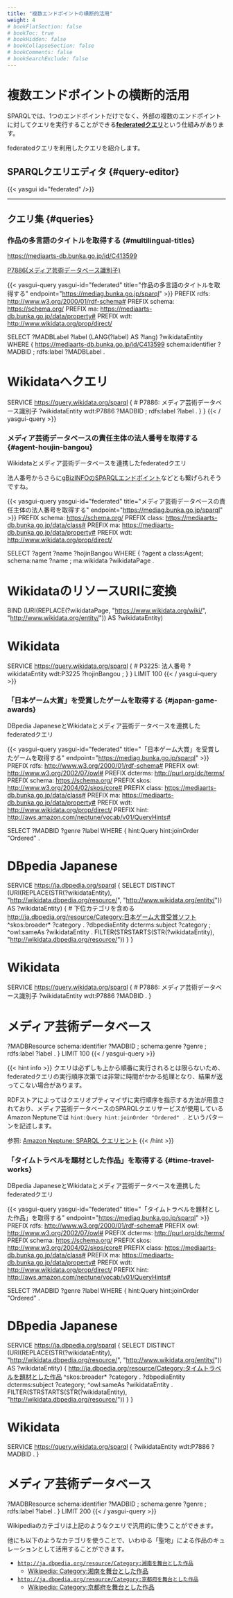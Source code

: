 ```yaml
---
title: "複数エンドポイントの横断的活用"
weight: 4
# bookFlatSection: false
# bookToc: true
# bookHidden: false
# bookCollapseSection: false
# bookComments: false
# bookSearchExclude: false
---
```


# 複数エンドポイントの横断的活用

SPARQLでは、1つのエンドポイントだけでなく、外部の複数のエンドポイントに対してクエリを実行することができる[**federatedクエリ**](https://www.w3.org/TR/2013/REC-sparql11-federated-query-20130321/)という仕組みがあります。

federatedクエリを利用したクエリを紹介します。

## SPARQLクエリエディタ {#query-editor}

{{< yasgui id="federated" />}}

-----

## クエリ集 {#queries}

### 作品の多言語のタイトルを取得する {#multilingual-titles}
https://mediaarts-db.bunka.go.jp/id/C413599

[P7886(メディア芸術データベース識別子)](https://www.wikidata.org/wiki/Property:P7886)

{{< yasgui-query yasgui-id="federated" title="作品の多言語のタイトルを取得する" endpoint="https://mediag.bunka.go.jp/sparql" >}}
PREFIX rdfs:   <http://www.w3.org/2000/01/rdf-schema#>
PREFIX schema: <https://schema.org/>
PREFIX ma:     <https://mediaarts-db.bunka.go.jp/data/property#>
PREFIX wdt:    <http://www.wikidata.org/prop/direct/>

SELECT
  ?MADBLabel ?label (LANG(?label) AS ?lang) ?wikidataEntity
WHERE {
  <https://mediaarts-db.bunka.go.jp/id/C413599>
    schema:identifier ?MADBID ;
    rdfs:label ?MADBLabel .
  # Wikidataへクエリ
  SERVICE <https://query.wikidata.org/sparql> {
    # P7886: メディア芸術データベース識別子
    ?wikidataEntity wdt:P7886 ?MADBID ;
                    rdfs:label ?label .
  }
}
{{< / yasgui-query >}}


### メディア芸術データベースの責任主体の法人番号を取得する {#agent-houjin-bangou}
Wikidataとメディア芸術データベースを連携したfederatedクエリ

法人番号からさらに[gBizINFOのSPARQLエンドポイント](https://info.gbiz.go.jp/hojin/SparqlQueryEditor)などとも繋げられそうですね。

{{< yasgui-query yasgui-id="federated" title="メディア芸術データベースの責任主体の法人番号を取得する" endpoint="https://mediag.bunka.go.jp/sparql" >}}
PREFIX schema: <https://schema.org/>
PREFIX class:  <https://mediaarts-db.bunka.go.jp/data/class#>
PREFIX ma:     <https://mediaarts-db.bunka.go.jp/data/property#>
PREFIX wdt:    <http://www.wikidata.org/prop/direct/>

SELECT
  ?agent ?name ?hojinBangou
WHERE {
  ?agent a class:Agent;
      schema:name ?name ;
      ma:wikidata ?wikidataPage .
  # WikidataのリソースURIに変換
  BIND (URI(REPLACE(?wikidataPage, "https://www.wikidata.org/wiki/", "http://www.wikidata.org/entity/")) AS ?wikidataEntity)

  # Wikidata
  SERVICE <https://query.wikidata.org/sparql> {
    # P3225: 法人番号
    ?wikidataEntity wdt:P3225 ?hojinBangou ;
  }
}
LIMIT 100
{{< / yasgui-query >}}


### 「日本ゲーム大賞」を受賞したゲームを取得する {#japan-game-awards}
DBpedia JapaneseとWikidataとメディア芸術データベースを連携したfederatedクエリ

{{< yasgui-query yasgui-id="federated" title="「日本ゲーム大賞」を受賞したゲームを取得する" endpoint="https://mediag.bunka.go.jp/sparql" >}}
PREFIX rdfs: <http://www.w3.org/2000/01/rdf-schema#>
PREFIX owl: <http://www.w3.org/2002/07/owl#>
PREFIX dcterms: <http://purl.org/dc/terms/>
PREFIX schema: <https://schema.org/>
PREFIX skos: <http://www.w3.org/2004/02/skos/core#>
PREFIX class:  <https://mediaarts-db.bunka.go.jp/data/class#>
PREFIX ma:     <https://mediaarts-db.bunka.go.jp/data/property#>
PREFIX wdt: <http://www.wikidata.org/prop/direct/>
PREFIX hint: <http://aws.amazon.com/neptune/vocab/v01/QueryHints#>

SELECT
  ?MADBID ?genre ?label
WHERE {
  hint:Query hint:joinOrder "Ordered" .
  # DBpedia Japanese
  SERVICE <https://ja.dbpedia.org/sparql> {
    SELECT DISTINCT
      (URI(REPLACE(STR(?wikidataEntity), "http://wikidata.dbpedia.org/resource/", "http://www.wikidata.org/entity/"))
        AS ?wikidataEntity)
    {
      # 下位カテゴリを含める
      <http://ja.dbpedia.org/resource/Category:日本ゲーム大賞受賞ソフト> ^skos:broader* ?category .
      ?dbpediaEntity dcterms:subject ?category ;
                     ^owl:sameAs ?wikidataEntity .
      FILTER(STRSTARTS(STR(?wikidataEntity), "http://wikidata.dbpedia.org/resource/"))
    }
  }
  # Wikidata
  SERVICE <https://query.wikidata.org/sparql> {
    # P7886: メディア芸術データベース識別子
    ?wikidataEntity wdt:P7886 ?MADBID .
  }
  # メディア芸術データベース
  ?MADBResource schema:identifier ?MADBID ;
            schema:genre ?genre ;
            rdfs:label ?label .
}
LIMIT 100
{{< / yasgui-query >}}

{{< hint info >}}
クエリは必ずしも上から順番に実行されるとは限らないため、federatedクエリの実行順序次第では非常に時間がかかる処理となり、結果が返ってこない場合があります。

RDFストアによってはクエリオプティマイザに実行順序を指示する方法が用意されており、メディア芸術データベースのSPARQLクエリサービスが使用しているAmazon Neptuneでは `hint:Query hint:joinOrder "Ordered" .` というパターンを記述します。

参照: [Amazon Neptune: SPARQL クエリヒント](https://docs.aws.amazon.com/ja_jp/neptune/latest/userguide/sparql-query-hints.html)
{{< /hint >}}


### 「タイムトラベルを題材とした作品」を取得する {#time-travel-works}
DBpedia JapaneseとWikidataとメディア芸術データベースを連携したfederatedクエリ

{{< yasgui-query yasgui-id="federated" title="「タイムトラベルを題材とした作品」を取得する" endpoint="https://mediag.bunka.go.jp/sparql" >}}
PREFIX rdfs: <http://www.w3.org/2000/01/rdf-schema#>
PREFIX owl: <http://www.w3.org/2002/07/owl#>
PREFIX dcterms: <http://purl.org/dc/terms/>
PREFIX schema: <https://schema.org/>
PREFIX skos: <http://www.w3.org/2004/02/skos/core#>
PREFIX class:  <https://mediaarts-db.bunka.go.jp/data/class#>
PREFIX ma:     <https://mediaarts-db.bunka.go.jp/data/property#>
PREFIX wdt: <http://www.wikidata.org/prop/direct/>
PREFIX hint: <http://aws.amazon.com/neptune/vocab/v01/QueryHints#>

SELECT
  ?MADBID ?genre ?label
WHERE {
  hint:Query hint:joinOrder "Ordered" .
  # DBpedia Japanese
  SERVICE <https://ja.dbpedia.org/sparql> {
    SELECT DISTINCT (URI(REPLACE(STR(?wikidataEntity), "http://wikidata.dbpedia.org/resource/", "http://www.wikidata.org/entity/"))
        AS ?wikidataEntity) {
      <http://ja.dbpedia.org/resource/Category:タイムトラベルを題材とした作品> ^skos:broader* ?category .
      ?dbpediaEntity dcterms:subject ?category;
                     ^owl:sameAs ?wikidataEntity .
      FILTER(STRSTARTS(STR(?wikidataEntity), "http://wikidata.dbpedia.org/resource/"))
    }
  }
  # Wikidata
  SERVICE <https://query.wikidata.org/sparql> {
    ?wikidataEntity wdt:P7886 ?MADBID .
  }
  # メディア芸術データベース
  ?MADBResource schema:identifier ?MADBID ;
            schema:genre ?genre ;
            rdfs:label ?label .
}
LIMIT 200
{{< / yasgui-query >}}

Wikipediaのカテゴリは上記のようなクエリで汎用的に使うことができます。

他にも以下のようなカテゴリを使うことで、いわゆる「聖地」による作品のキュレーションとして活用することができます。

- [`http://ja.dbpedia.org/resource/Category:湘南を舞台とした作品`](http://ja.dbpedia.org/resource/Category:湘南を舞台とした作品)
  - [Wikipedia: Category:湘南を舞台とした作品](https://ja.wikipedia.org/wiki/Category:%E6%B9%98%E5%8D%97%E3%82%92%E8%88%9E%E5%8F%B0%E3%81%A8%E3%81%97%E3%81%9F%E4%BD%9C%E5%93%81)
- [`http://ja.dbpedia.org/resource/Category:京都府を舞台とした作品`](http://ja.dbpedia.org/resource/Category:京都府を舞台とした作品)
  - [Wikipedia: 
Category:京都府を舞台とした作品](https://ja.wikipedia.org/wiki/Category:%E4%BA%AC%E9%83%BD%E5%BA%9C%E3%82%92%E8%88%9E%E5%8F%B0%E3%81%A8%E3%81%97%E3%81%9F%E4%BD%9C%E5%93%81)